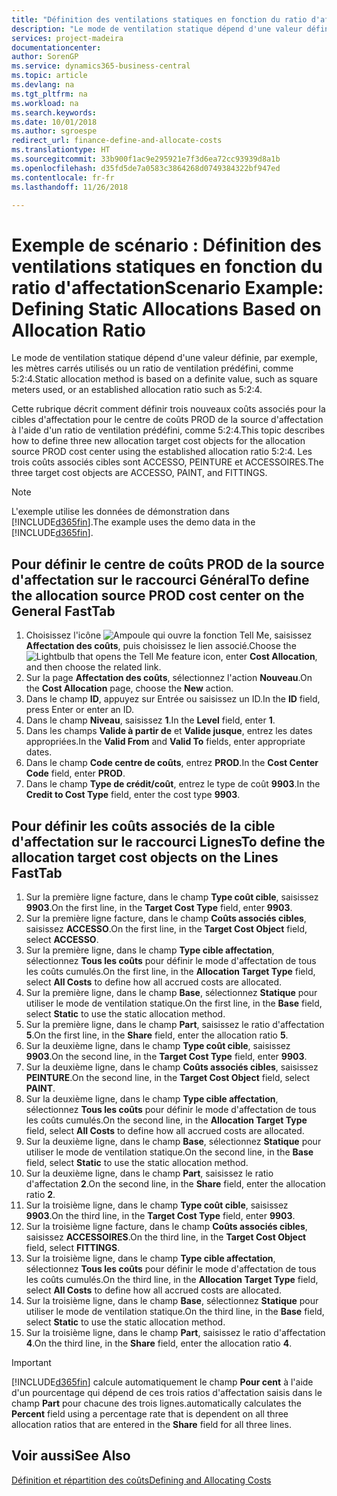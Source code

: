 ```yaml
---
title: "Définition des ventilations statiques en fonction du ratio d'affectation | Microsoft Docs"
description: "Le mode de ventilation statique dépend d'une valeur définie, par exemple, les mètres carrés utilisés ou un ratio de ventilation prédéfini, comme 5:2:4."
services: project-madeira
documentationcenter: 
author: SorenGP
ms.service: dynamics365-business-central
ms.topic: article
ms.devlang: na
ms.tgt_pltfrm: na
ms.workload: na
ms.search.keywords: 
ms.date: 10/01/2018
ms.author: sgroespe
redirect_url: finance-define-and-allocate-costs
ms.translationtype: HT
ms.sourcegitcommit: 33b900f1ac9e295921e7f3d6ea72cc93939d8a1b
ms.openlocfilehash: d35fd5de7a0583c3864268d0749384322bf947ed
ms.contentlocale: fr-fr
ms.lasthandoff: 11/26/2018

---
```

# <a name="scenario-example-defining-static-allocations-based-on-allocation-ratio"></a><span data-ttu-id="f1a50-103">Exemple de scénario : Définition des ventilations statiques en fonction du ratio d'affectation</span><span class="sxs-lookup"><span data-stu-id="f1a50-103">Scenario Example: Defining Static Allocations Based on Allocation Ratio</span></span>
<span data-ttu-id="f1a50-104">Le mode de ventilation statique dépend d'une valeur définie, par exemple, les mètres carrés utilisés ou un ratio de ventilation prédéfini, comme 5:2:4.</span><span class="sxs-lookup"><span data-stu-id="f1a50-104">Static allocation method is based on a definite value, such as square meters used, or an established allocation ratio such as 5:2:4.</span></span>  

<span data-ttu-id="f1a50-105">Cette rubrique décrit comment définir trois nouveaux coûts associés pour la cibles d'affectation pour le centre de coûts PROD de la source d'affectation à l'aide d'un ratio de ventilation prédéfini, comme 5:2:4.</span><span class="sxs-lookup"><span data-stu-id="f1a50-105">This topic describes how to define three new allocation target cost objects for the allocation source PROD cost center using the established allocation ratio 5:2:4.</span></span> <span data-ttu-id="f1a50-106">Les trois coûts associés cibles sont ACCESSO, PEINTURE et ACCESSOIRES.</span><span class="sxs-lookup"><span data-stu-id="f1a50-106">The three target cost objects are ACCESSO, PAINT, and FITTINGS.</span></span>  

> [!NOTE]  
>  <span data-ttu-id="f1a50-107">L'exemple utilise les données de démonstration dans [!INCLUDE[d365fin](includes/d365fin_md.md)].</span><span class="sxs-lookup"><span data-stu-id="f1a50-107">The example uses the demo data in the [!INCLUDE[d365fin](includes/d365fin_md.md)].</span></span>  

## <a name="to-define-the-allocation-source-prod-cost-center-on-the-general-fasttab"></a><span data-ttu-id="f1a50-108">Pour définir le centre de coûts PROD de la source d'affectation sur le raccourci Général</span><span class="sxs-lookup"><span data-stu-id="f1a50-108">To define the allocation source PROD cost center on the General FastTab</span></span>  

1.  <span data-ttu-id="f1a50-109">Choisissez l'icône ![Ampoule qui ouvre la fonction Tell Me](media/ui-search/search_small.png "Dites-moi ce que vous voulez faire"), saisissez **Affectation des coûts**, puis choisissez le lien associé.</span><span class="sxs-lookup"><span data-stu-id="f1a50-109">Choose the ![Lightbulb that opens the Tell Me feature](media/ui-search/search_small.png "Tell me what you want to do") icon, enter **Cost Allocation**, and then choose the related link.</span></span>  
2.  <span data-ttu-id="f1a50-110">Sur la page **Affectation des coûts**, sélectionnez l'action **Nouveau**.</span><span class="sxs-lookup"><span data-stu-id="f1a50-110">On the **Cost Allocation** page, choose the **New** action.</span></span>  
3.  <span data-ttu-id="f1a50-111">Dans le champ **ID**, appuyez sur Entrée ou saisissez un ID.</span><span class="sxs-lookup"><span data-stu-id="f1a50-111">In the **ID** field, press Enter or enter an ID.</span></span>  
4.  <span data-ttu-id="f1a50-112">Dans le champ **Niveau**, saisissez **1**.</span><span class="sxs-lookup"><span data-stu-id="f1a50-112">In the **Level** field, enter **1**.</span></span>  
5.  <span data-ttu-id="f1a50-113">Dans les champs **Valide à partir de** et **Valide jusque**, entrez les dates appropriées.</span><span class="sxs-lookup"><span data-stu-id="f1a50-113">In the **Valid From** and **Valid To** fields, enter appropriate dates.</span></span>  
6.  <span data-ttu-id="f1a50-114">Dans le champ **Code centre de coûts**, entrez **PROD**.</span><span class="sxs-lookup"><span data-stu-id="f1a50-114">In the **Cost Center Code** field, enter **PROD**.</span></span>  
7.  <span data-ttu-id="f1a50-115">Dans le champ **Type de crédit/coût**, entrez le type de coût **9903**.</span><span class="sxs-lookup"><span data-stu-id="f1a50-115">In the **Credit to Cost Type** field, enter the cost type **9903**.</span></span>  

## <a name="to-define-the-allocation-target-cost-objects-on-the-lines-fasttab"></a><span data-ttu-id="f1a50-116">Pour définir les coûts associés de la cible d'affectation sur le raccourci Lignes</span><span class="sxs-lookup"><span data-stu-id="f1a50-116">To define the allocation target cost objects on the Lines FastTab</span></span>  

1.  <span data-ttu-id="f1a50-117">Sur la première ligne facture, dans le champ **Type coût cible**, saisissez **9903**.</span><span class="sxs-lookup"><span data-stu-id="f1a50-117">On the first line, in the **Target Cost Type** field, enter **9903**.</span></span>  
2.  <span data-ttu-id="f1a50-118">Sur la première ligne facture, dans le champ **Coûts associés cibles**, saisissez **ACCESSO**.</span><span class="sxs-lookup"><span data-stu-id="f1a50-118">On the first line, in the **Target Cost Object** field, select **ACCESSO**.</span></span>  
3.  <span data-ttu-id="f1a50-119">Sur la première ligne, dans le champ **Type cible affectation**, sélectionnez **Tous les coûts** pour définir le mode d'affectation de tous les coûts cumulés.</span><span class="sxs-lookup"><span data-stu-id="f1a50-119">On the first line, in the **Allocation Target Type** field, select **All Costs** to define how all accrued costs are allocated.</span></span>  
4.  <span data-ttu-id="f1a50-120">Sur la première ligne, dans le champ **Base**, sélectionnez **Statique** pour utiliser le mode de ventilation statique.</span><span class="sxs-lookup"><span data-stu-id="f1a50-120">On the first line, in the **Base** field, select **Static** to use the static allocation method.</span></span>  
5.  <span data-ttu-id="f1a50-121">Sur la première ligne, dans le champ **Part**, saisissez le ratio d'affectation **5**.</span><span class="sxs-lookup"><span data-stu-id="f1a50-121">On the first line, in the **Share** field, enter the allocation ratio **5**.</span></span>  
6.  <span data-ttu-id="f1a50-122">Sur la deuxième ligne, dans le champ **Type coût cible**, saisissez **9903**.</span><span class="sxs-lookup"><span data-stu-id="f1a50-122">On the second line, in the **Target Cost Type** field, enter **9903**.</span></span>  
7.  <span data-ttu-id="f1a50-123">Sur la deuxième ligne, dans le champ **Coûts associés cibles**, saisissez **PEINTURE**.</span><span class="sxs-lookup"><span data-stu-id="f1a50-123">On the second line, in the **Target Cost Object** field, select **PAINT**.</span></span>  
8.  <span data-ttu-id="f1a50-124">Sur la deuxième ligne, dans le champ **Type cible affectation**, sélectionnez **Tous les coûts** pour définir le mode d'affectation de tous les coûts cumulés.</span><span class="sxs-lookup"><span data-stu-id="f1a50-124">On the second line, in the **Allocation Target Type** field, select **All Costs** to define how all accrued costs are allocated.</span></span>  
9. <span data-ttu-id="f1a50-125">Sur la deuxième ligne, dans le champ **Base**, sélectionnez **Statique** pour utiliser le mode de ventilation statique.</span><span class="sxs-lookup"><span data-stu-id="f1a50-125">On the second line, in the **Base** field, select **Static** to use the static allocation method.</span></span>  
10. <span data-ttu-id="f1a50-126">Sur la deuxième ligne, dans le champ **Part**, saisissez le ratio d'affectation **2**.</span><span class="sxs-lookup"><span data-stu-id="f1a50-126">On the second line, in the **Share** field, enter the allocation ratio **2**.</span></span>  
11. <span data-ttu-id="f1a50-127">Sur la troisième ligne, dans le champ **Type coût cible**, saisissez **9903**.</span><span class="sxs-lookup"><span data-stu-id="f1a50-127">On the third line, in the **Target Cost Type** field, enter **9903**.</span></span>  
12. <span data-ttu-id="f1a50-128">Sur la troisième ligne facture, dans le champ **Coûts associés cibles**, saisissez **ACCESSOIRES**.</span><span class="sxs-lookup"><span data-stu-id="f1a50-128">On the third line, in the **Target Cost Object** field, select **FITTINGS**.</span></span>  
13. <span data-ttu-id="f1a50-129">Sur la troisième ligne, dans le champ **Type cible affectation**, sélectionnez **Tous les coûts** pour définir le mode d'affectation de tous les coûts cumulés.</span><span class="sxs-lookup"><span data-stu-id="f1a50-129">On the third line, in the **Allocation Target Type** field, select **All Costs** to define how all accrued costs are allocated.</span></span>  
14. <span data-ttu-id="f1a50-130">Sur la troisième ligne, dans le champ **Base**, sélectionnez **Statique** pour utiliser le mode de ventilation statique.</span><span class="sxs-lookup"><span data-stu-id="f1a50-130">On the third line, in the **Base** field, select **Static** to use the static allocation method.</span></span>  
15. <span data-ttu-id="f1a50-131">Sur la troisième ligne, dans le champ **Part**, saisissez le ratio d'affectation **4**.</span><span class="sxs-lookup"><span data-stu-id="f1a50-131">On the third line, in the **Share** field, enter the allocation ratio **4**.</span></span>  

> [!IMPORTANT]  
>  [!INCLUDE[d365fin](includes/d365fin_md.md)] <span data-ttu-id="f1a50-132">calcule automatiquement le champ **Pour cent** à l'aide d'un pourcentage qui dépend de ces trois ratios d'affectation saisis dans le champ **Part** pour chacune des trois lignes.</span><span class="sxs-lookup"><span data-stu-id="f1a50-132">automatically calculates the **Percent** field using a percentage rate that is dependent on all three allocation ratios that are entered in the **Share** field for all three lines.</span></span>  

## <a name="see-also"></a><span data-ttu-id="f1a50-133">Voir aussi</span><span class="sxs-lookup"><span data-stu-id="f1a50-133">See Also</span></span>  
[<span data-ttu-id="f1a50-134">Définition et répartition des coûts</span><span class="sxs-lookup"><span data-stu-id="f1a50-134">Defining and Allocating Costs</span></span>](finance-define-and-allocate-costs.md)   

